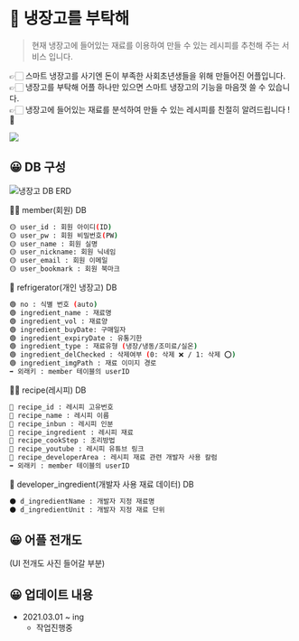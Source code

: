 # 🙂 냉장고를 부탁해
> 현재 냉장고에 들어있는 재료를 이용하여 만들 수 있는 레시피를 추천해 주는 서비스 입니다. 

👉🏻 스마트 냉장고를 사기엔 돈이 부족한 사회초년생들을 위해 만들어진 어플입니다. <br>
👉🏻 냉장고를 부탁해 어플 하나만 있으면 스마트 냉장고의 기능을 마음껏 쓸 수 있습니다. <br>
👉🏻 냉장고에 들어있는 재료를 분석하여 만들 수 있는 레시피를 친절히 알려드립니다 ! 💙

![](../header.png)

## 😀 DB 구성

![냉장고 DB ERD](https://user-images.githubusercontent.com/78461009/139594880-cbe2a043-2cc3-4905-8c04-d98724a56326.png)

🙋‍♀️ member(회원) DB

```sh
🟡 user_id : 회원 아이디(ID)
🟡 user_pw : 회원 비밀번호(PW)
🟡 user_name : 회원 실명
🟡 user_nickname: 회원 닉네임
🟡 user_email : 회원 이메일
🟡 user_bookmark : 회원 북마크
```

🙋 refrigerator(개인 냉장고) DB

```sh
🟢 no : 식별 번호 (auto)
🟢 ingredient_name : 재료명
🟢 ingredient_vol : 재료양
🟢 ingredient_buyDate: 구매일자
🟢 ingredient_expiryDate : 유통기한
🟢 ingredient_type : 재료유형 (냉장/냉동/조미료/실온)
🟢 ingredient_delChecked : 삭제여부 (0: 삭제 ❌ / 1: 삭제 ⭕️)
🟢 ingredient_imgPath : 재료 이미지 경로
➡ 외래키 : member 테이블의 userID
``` 

🙋‍♂️ recipe(레시피) DB

```sh
🔵 recipe_id : 레시피 고유번호
🔵 recipe_name : 레시피 이름
🔵 recipe_inbun : 레시피 인분
🔵 recipe_ingredient : 레시피 재료
🔵 recipe_cookStep : 조리방법
🔵 recipe_youtube : 레시피 유튜브 링크
🔵 recipe_developerArea : 레시피 재료 관련 개발자 사용 칼럼
➡ 외래키 : member 테이블의 userID
``` 

🐰 developer_ingredient(개발자 사용 재료 데이터) DB

```sh
⚫️ d_ingredientName : 개발자 지정 재료명
⚫️ d_ingredientUnit : 개발자 지정 재료 단위
``` 


## 😀 어플 전개도

(UI 전개도 사진 들어갈 부분)



## 😀 업데이트 내용

* 2021.03.01 ~ ing
    * 작업진행중

